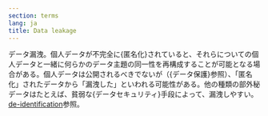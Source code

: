 ```yaml
---
section: terms
lang: ja
title: Data leakage
---
```


データ漏洩。個人データが不完全に{匿名化}されていると、それらについての個人データと一緒に何らかのデータ主題の同一性を再構成することが可能となる場合がある。個人データは公開されるべきでないが（{データ保護}参照）、「匿名化」されたデータから「漏洩した」といわれる可能性がある。他の種類の部外秘データはたとえば、貧弱な{データセキュリティ}手段によって、漏洩しやすい。[de-identification](/glossary/ja/terms/de-identification/)参照。
